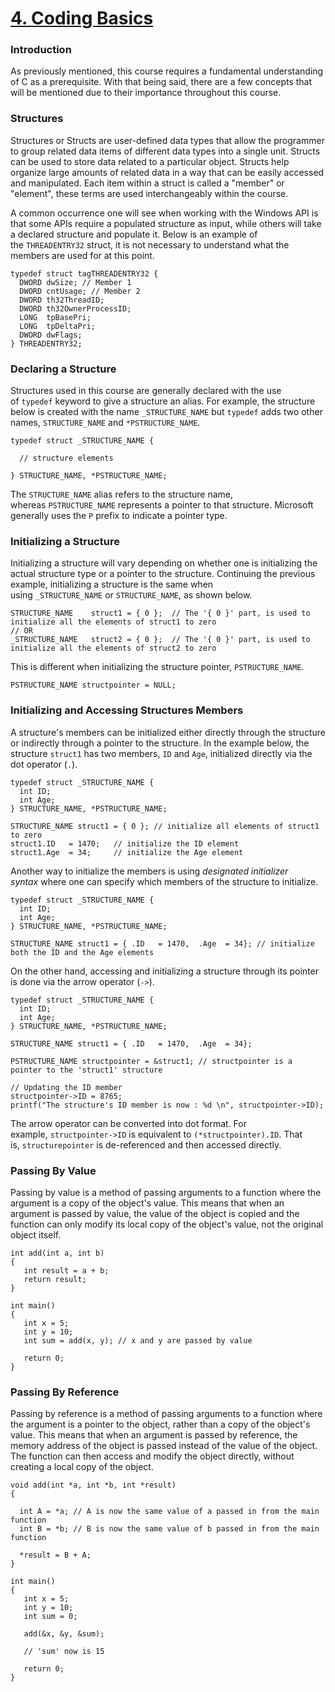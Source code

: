 [**4\. Coding Basics**](https://maldevacademy.com/modules/4)
================================================================

### **Introduction**

As previously mentioned, this course requires a fundamental understanding of C as a prerequisite. With that being said, there are a few concepts that will be mentioned due to their importance throughout this course.

### **Structures**

Structures or Structs are user-defined data types that allow the programmer to group related data items of different data types into a single unit. Structs can be used to store data related to a particular object. Structs help organize large amounts of related data in a way that can be easily accessed and manipulated. Each item within a struct is called a "member" or "element", these terms are used interchangeably within the course.

A common occurrence one will see when working with the Windows API is that some APIs require a populated structure as input, while others will take a declared structure and populate it. Below is an example of the `THREADENTRY32` struct, it is not necessary to understand what the members are used for at this point.

    typedef struct tagTHREADENTRY32 {
      DWORD dwSize; // Member 1
      DWORD cntUsage; // Member 2
      DWORD th32ThreadID;
      DWORD th32OwnerProcessID;
      LONG  tpBasePri;
      LONG  tpDeltaPri;
      DWORD dwFlags;
    } THREADENTRY32;
    

### **Declaring a Structure**

Structures used in this course are generally declared with the use of `typedef` keyword to give a structure an alias. For example, the structure below is created with the name `_STRUCTURE_NAME` but `typedef` adds two other names, `STRUCTURE_NAME` and `*PSTRUCTURE_NAME`.

    typedef struct _STRUCTURE_NAME {
    
      // structure elements
    
    } STRUCTURE_NAME, *PSTRUCTURE_NAME;
    

The `STRUCTURE_NAME` alias refers to the structure name, whereas `PSTRUCTURE_NAME` represents a pointer to that structure. Microsoft generally uses the `P` prefix to indicate a pointer type.

### **Initializing a Structure**

Initializing a structure will vary depending on whether one is initializing the actual structure type or a pointer to the structure. Continuing the previous example, initializing a structure is the same when using `_STRUCTURE_NAME` or `STRUCTURE_NAME`, as shown below.

    STRUCTURE_NAME    struct1 = { 0 };  // The '{ 0 }' part, is used to initialize all the elements of struct1 to zero
    // OR
    _STRUCTURE_NAME   struct2 = { 0 };  // The '{ 0 }' part, is used to initialize all the elements of struct2 to zero
    

This is different when initializing the structure pointer, `PSTRUCTURE_NAME`.

    PSTRUCTURE_NAME structpointer = NULL;
    

### **Initializing and Accessing Structures Members**

A structure's members can be initialized either directly through the structure or indirectly through a pointer to the structure. In the example below, the structure `struct1` has two members, `ID` and `Age`, initialized directly via the dot operator (`.`).

    typedef struct _STRUCTURE_NAME {
      int ID;
      int Age;
    } STRUCTURE_NAME, *PSTRUCTURE_NAME;
    
    STRUCTURE_NAME struct1 = { 0 }; // initialize all elements of struct1 to zero
    struct1.ID   = 1470;   // initialize the ID element
    struct1.Age  = 34;     // initialize the Age element
    

Another way to initialize the members is using _designated initializer syntax_ where one can specify which members of the structure to initialize.

    typedef struct _STRUCTURE_NAME {
      int ID;
      int Age;
    } STRUCTURE_NAME, *PSTRUCTURE_NAME;
    
    STRUCTURE_NAME struct1 = { .ID   = 1470,  .Age  = 34}; // initialize both the ID and the Age elements
    

On the other hand, accessing and initializing a structure through its pointer is done via the arrow operator (`->`).

    typedef struct _STRUCTURE_NAME {
      int ID;
      int Age;
    } STRUCTURE_NAME, *PSTRUCTURE_NAME;
    
    STRUCTURE_NAME struct1 = { .ID   = 1470,  .Age  = 34};
    
    PSTRUCTURE_NAME structpointer = &struct1; // structpointer is a pointer to the 'struct1' structure
    
    // Updating the ID member
    structpointer->ID = 8765;
    printf("The structure's ID member is now : %d \n", structpointer->ID);
    

The arrow operator can be converted into dot format. For example, `structpointer->ID` is equivalent to `(*structpointer).ID`. That is, `structurepointer` is de-referenced and then accessed directly.

### **Passing By Value**

Passing by value is a method of passing arguments to a function where the argument is a copy of the object's value. This means that when an argument is passed by value, the value of the object is copied and the function can only modify its local copy of the object's value, not the original object itself.

    int add(int a, int b)
    {
       int result = a + b;
       return result;
    }
    
    int main()
    {
       int x = 5;
       int y = 10;
       int sum = add(x, y); // x and y are passed by value
    
       return 0;
    }
    

### **Passing By Reference**

Passing by reference is a method of passing arguments to a function where the argument is a pointer to the object, rather than a copy of the object's value. This means that when an argument is passed by reference, the memory address of the object is passed instead of the value of the object. The function can then access and modify the object directly, without creating a local copy of the object.

    void add(int *a, int *b, int *result)
    {
    
      int A = *a; // A is now the same value of a passed in from the main function
      int B = *b; // B is now the same value of b passed in from the main function
    
      *result = B + A;
    }
    
    int main()
    {
       int x = 5;
       int y = 10;
       int sum = 0;
    
       add(&x, &y, &sum);
    
       // 'sum' now is 15
    
       return 0;
    }